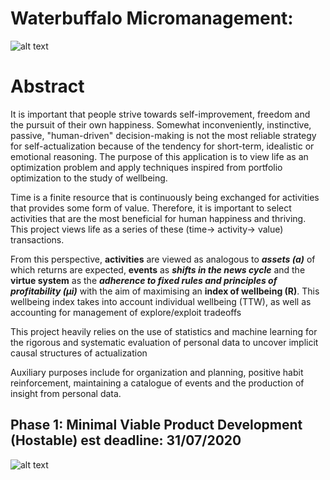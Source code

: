 # Waterbuffalo Micromanagement: 

![alt text](https://github.com/waterbuffalo13/Waterbuffalo-Micromanagement/blob/master/screenshot-gif.gif)

# Abstract
It is important that people strive towards self-improvement, freedom and the pursuit of their own happiness. Somewhat inconveniently, instinctive, passive, "human-driven" decision-making is not the most reliable strategy for self-actualization because of the tendency for short-term, idealistic or emotional reasoning. The purpose of this application is to view life as an optimization problem and apply techniques inspired from portfolio optimization to the study of wellbeing. 

Time is a finite resource that is continuously being exchanged for activities that provides some form of value. Therefore, it is important to select activities that are the most beneficial for human happiness and thriving. This project views life as a series of these (time-> activity-> value) transactions.

From this perspective, **activities** are viewed as analogous to ***assets (a)*** of which returns are expected, **events** as ***shifts in the news cycle*** and the **virtue system** as the ***adherence to fixed rules and principles of profitability (μi)*** with the aim of maximising an **index of wellbeing (R)**. This wellbeing index takes into account individual wellbeing (TTW), as well as accounting for management of explore/exploit tradeoffs

This project  heavily relies on the use of statistics and machine learning for the rigorous and systematic evaluation of personal data to uncover implicit causal structures of actualization

Auxiliary purposes include for organization and planning, positive habit reinforcement, maintaining a catalogue of events and the production of insight from personal data.

## Phase 1: Minimal Viable Product Development (Hostable) est deadline: 31/07/2020
![alt text](https://github.com/waterbuffalo13/Waterbuffalo-Micromanagement/blob/master/misc_image/er_diagram.png)

